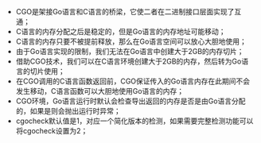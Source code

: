 * CGO是架接Go语言和C语言的桥梁，它使二者在二进制接口层面实现了互通；
* C语言的内存分配之后是稳定的，但是Go语言的内存地址可能移动；
* C语言的内存只要不被提前释放，那么在Go语言空间可以放心大胆地使用；
* 由于Go语言实现的限制，我们无法在Go语言中创建大于2GB的内存切片；
* 借助CGO技术，我们可以在C语言环境创建大于2GB的内存，然后转为Go语言的切片使用；
* 在CGO调用的C语言函数返回前，CGO保证传入的Go语言内存在此期间不会发生移动，C语言函数可以大胆地使用Go语言的内存；
* CGO环境，Go语言运行时默认会检查导出返回的内存是否是由Go语言分配的，如果是则会抛出运行时异常；
* cgocheck默认值是1，对应一个简化版本的检测，如果需要完整检测功能可以将cgocheck设置为2；